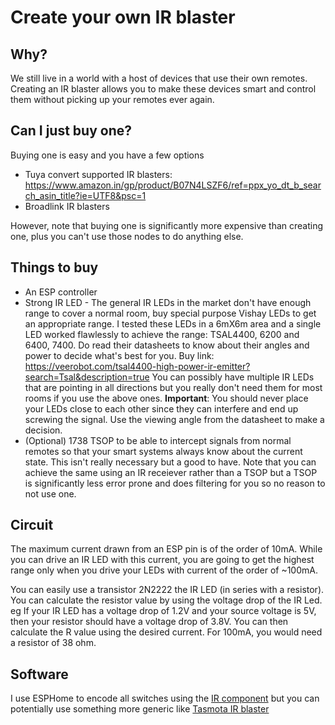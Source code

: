 # Create your own IR blaster

## Why?
We still live in a world with a host of devices that use their own remotes. Creating an IR blaster allows you to make these devices smart and control them without picking up your remotes ever again. 

## Can I just buy one?
Buying one is easy and you have a few options
- Tuya convert supported IR blasters: https://www.amazon.in/gp/product/B07N4LSZF6/ref=ppx_yo_dt_b_search_asin_title?ie=UTF8&psc=1 
- Broadlink IR blasters

However, note that buying one is significantly more expensive than creating one, plus you can't use those nodes to do anything else. 

## Things to buy
- An ESP controller
- Strong IR LED - The general IR LEDs in the market don't have enough range to cover a normal room, buy special purpose Vishay LEDs to get an appropriate range. I tested these LEDs in a 6mX6m area and a single LED worked flawlessly to achieve the range: TSAL4400, 6200 and 6400, 7400. Do read their datasheets to know about their angles and power to decide what's best for you. 
Buy link: https://veerobot.com/tsal4400-high-power-ir-emitter?search=Tsal&description=true
You can possibly have multiple IR LEDs that are pointing in all directions but you really don't need them for most rooms if you use the above ones. **Important**: You should never place your LEDs close to each other since they can interfere and end up screwing the signal. Use the viewing angle from the datasheet to make a decision.  
- (Optional) 1738 TSOP to be able to intercept signals from normal remotes so that your smart systems always know about the current state. This isn't really necessary but a good to have. Note that you can achieve the same using an IR receiever rather than a TSOP but a TSOP is significantly less error prone and does filtering for you so no reason to not use one. 

## Circuit
The maximum current drawn from an ESP pin is of the order of 10mA. While you can drive an IR LED with this current, you are going to get the highest range only when you drive your LEDs with current of the order of ~100mA. 

You can easily use a transistor 2N2222 the IR LED (in series with a resistor). You can calculate the resistor value by using the voltage drop of the IR Led. eg If your IR LED has a voltage drop of 1.2V and your source voltage is 5V, then your resistor should have a voltage drop of 3.8V. You can then calculate the R value using the desired current. For 100mA, you would need a resistor of 38 ohm. 

## Software
I use ESPHome to encode all switches using the [IR component](https://esphome.io/components/remote_transmitter.html) but you can potentially use something more generic like [Tasmota IR blaster](https://tasmota.github.io/docs/IR-Remote/) 
